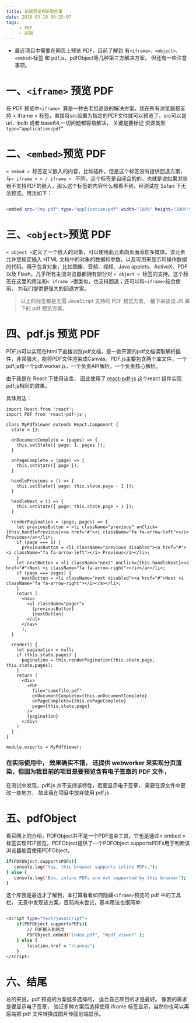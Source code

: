 ```yaml
---
title: 前端预览PDF那些事
date: 2018-03-10 00:25:07
tags:
     - PDF
     - 前端
---
```

+   最近项目中需要在网页上预览 PDF，目前了解到 有``<iframe>、<object>、<embed>``标签 和 pdf.js、pdfObject等几种第三方解决方案， 但还有一些注意事项。
 <!-- more -->

# 一、``<iframe>`` 预览 PDF

在 PDF 预览中``<iframe> ``算是一种古老但高效的解决方案。现在所有浏览器都支持 < iframe > 标签，直接将src设置为指定的PDF文件就可以预览了。src可以是url、bolb 或者 base64,一切问题都容易解决， 关键是要标记 资源类型`` type=“application/pdf” ``

# 二、``<embed>``预览 PDF

``< embed > ``标签定义嵌入的内容，比如插件。但是这个标签没有提供回退方案，与``< iframe > < / iframe > ``
不同，这个标签是自闭合的的，也就是说如果浏览器不支持PDF的嵌入，那么这个标签的内容什么都看不到，经测试在 Safari 下无法预览。用法如下：

```bash

<embed src="/my.pdf" type="application/pdf" width="100%" height="100%">
```

# 三、``<object>``预览 PDF

``< object >``定义了一个嵌入的对象，可以使用此元素向页面添加多媒体。该元素允许您规定插入 HTML 文档中的对象的数据和参数，以及可用来显示和操作数据的代码。用于包含对象，比如图像、音频、视频、Java applets、ActiveX、PDF 以及 Flash。几乎所有主流浏览器都拥有部分对 ``< object > ``标签的支持。这个标签在这里的用法和``< iframe >``很类似，也支持回退；还可以和``<iframe>``结合使用， 为我们提供更强大的回退方案。

> 以上的标签都是无需 JavaScript 支持的 PDF 预览方案， 接下来谈谈 JS 库下的 pdf 预览方案。

# 四、pdf.js 预览 PDF

PDF.js可以实现在html下直接浏览pdf文档，是一款开源的pdf文档读取解析插件，非常强大，能将PDF文件渲染成Canvas。PDF.js主要包含两个库文件，一个pdf.js和一个pdf.worker.js，一个负责API解析，一个负责核心解析。 

由于我是在 React 下使用该库， 因此使用了 [react-pdf-js](https://github.com/mikecousins/react-pdf-js) 这个react 组件实现 pdf.js相同的效果。

具体用法：

```
import React from 'react';
import PDF from 'react-pdf-js';

class MyPdfViewer extends React.Component {
  state = {};

  onDocumentComplete = (pages) => {
    this.setState({ page: 1, pages });
  }

  onPageComplete = (page) => {
    this.setState({ page });
  }

  handlePrevious = () => {
    this.setState({ page: this.state.page - 1 });
  }

  handleNext = () => {
    this.setState({ page: this.state.page + 1 });
  }

  renderPagination = (page, pages) => {
    let previousButton = <li className="previous" onClick={this.handlePrevious}><a href="#"><i className="fa fa-arrow-left"></i> Previous</a></li>;
    if (page === 1) {
      previousButton = <li className="previous disabled"><a href="#"><i className="fa fa-arrow-left"></i> Previous</a></li>;
    }
    let nextButton = <li className="next" onClick={this.handleNext}><a href="#">Next <i className="fa fa-arrow-right"></i></a></li>;
    if (page === pages) {
      nextButton = <li className="next disabled"><a href="#">Next <i className="fa fa-arrow-right"></i></a></li>;
    }
    return (
      <nav>
        <ul className="pager">
          {previousButton}
          {nextButton}
        </ul>
      </nav>
      );
  }

  render() {
    let pagination = null;
    if (this.state.pages) {
      pagination = this.renderPagination(this.state.page, this.state.pages);
    }
    return (
      <div>
        <PDF
          file="somefile.pdf"
          onDocumentComplete={this.onDocumentComplete}
          onPageComplete={this.onPageComplete}
          page={this.state.page}
        />
        {pagination}
      </div>
    )
  }
}

module.exports = MyPdfViewer;

```

### 在实际使用中， 效果确实不错， 还提供 webworker 来实现分页渲染，但因为我目前的项目是要预览含有电子签章的 PDF 文件，
在测试中发现，pdf.js 并不支持该特性，若要显示电子签章， 需要在源文件中更改一些地方， 故此我在项目中放弃使用 pdf.js

# 五、pdfObject

看官网上的介绍，PDFObject并不是一个PDF渲染工具，它也是通过< embed >标签实现PDF预览。PDFObject提供了一个PDFObject.supportsPDFs用于判断该浏览器能否使用PDFObject。

```bash
if(PDFObject.supportsPDFs){
   console.log("Yay, this browser supports inline PDFs.");
} else {
   console.log("Boo, inline PDFs are not supported by this browser");
}

```


这个库我是最近才了解到，本打算看看如何隐藏``<iframe>``预览的 pdf 中的工具栏， 无意中发现该方案，目前尚未尝试，基本用法也很简单:

```bash

<script type="text/javascript">
    if(PDFObject.supportsPDFs){
        // PDF嵌入到网页
        PDFObject.embed("index.pdf", "#pdf_viewer" );
    } else {
        location.href = "/canvas";
    }
</script>
```

# 六、结尾

总的来说，pdf 预览的方案挺多选择的， 适合自己项目的才是最好。 像我的需求是要显示电子签章， 验证多种方案后选择使用 iframe 标签显示。当然你也可以再后端把 pdf 文件转换成图片传回前端显示。

